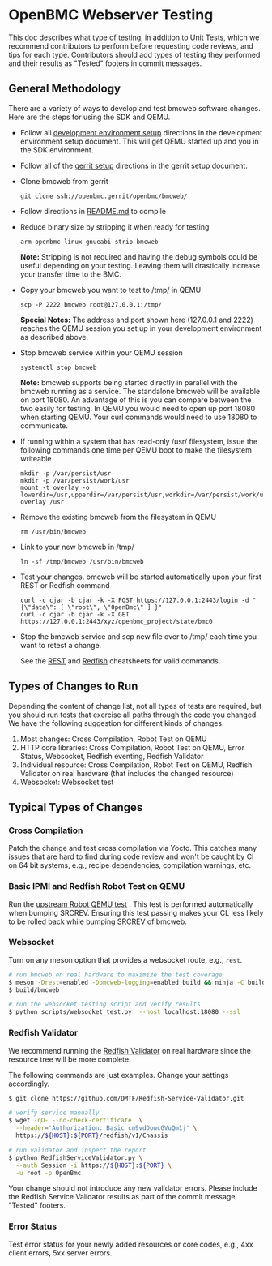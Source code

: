 # OpenBMC Webserver Testing

This doc describes what type of testing, in addition to Unit Tests, which we
recommend contributors to perform before requesting code reviews, and tips for
each type. Contributors should add types of testing they performed and their
results as "Tested" footers in commit messages.

## General Methodology
There are a variety of ways to develop and test bmcweb software changes.
Here are the steps for using the SDK and QEMU.

- Follow all [development environment setup](https://github.com/openbmc/docs/blob/master/development/dev-environment.md)
directions in the development environment setup document. This will get
QEMU started up and you in the SDK environment.
- Follow all of the [gerrit setup](https://github.com/openbmc/docs/blob/master/development/gerrit-setup.md)
directions in the gerrit setup document.
- Clone bmcweb from gerrit
  ```
  git clone ssh://openbmc.gerrit/openbmc/bmcweb/
  ```

- Follow directions in [README.md](https://github.com/openbmc/bmcweb#configuration) to compile

- Reduce binary size by stripping it when ready for testing
  ```
  arm-openbmc-linux-gnueabi-strip bmcweb
  ```
  **Note:** Stripping is not required and having the debug symbols could be
  useful depending on your testing. Leaving them will drastically increase
  your transfer time to the BMC.

- Copy your bmcweb you want to test to /tmp/ in QEMU
  ```
  scp -P 2222 bmcweb root@127.0.0.1:/tmp/
  ```
  **Special Notes:**
  The address and port shown here (127.0.0.1 and 2222) reaches the QEMU session
  you set up in your development environment as described above.

- Stop bmcweb service within your QEMU session
  ```
  systemctl stop bmcweb
  ```
  **Note:** bmcweb supports being started directly in parallel with the bmcweb
  running as a service. The standalone bmcweb will be available on port 18080.
  An advantage of this is you can compare between the two easily for testing.
  In QEMU you would need to open up port 18080 when starting QEMU. Your curl
  commands would need to use 18080 to communicate.

- If running within a system that has read-only /usr/ filesystem, issue
the following commands one time per QEMU boot to make the filesystem
writeable
  ```
  mkdir -p /var/persist/usr
  mkdir -p /var/persist/work/usr
  mount -t overlay -o lowerdir=/usr,upperdir=/var/persist/usr,workdir=/var/persist/work/usr overlay /usr
  ```

- Remove the existing bmcweb from the filesystem in QEMU
  ```
  rm /usr/bin/bmcweb
  ```

- Link to your new bmcweb in /tmp/
  ```
  ln -sf /tmp/bmcweb /usr/bin/bmcweb
  ```

- Test your changes. bmcweb will be started automatically upon your
first REST or Redfish command
  ```
  curl -c cjar -b cjar -k -X POST https://127.0.0.1:2443/login -d "{\"data\": [ \"root\", \"0penBmc\" ] }"
  curl -c cjar -b cjar -k -X GET https://127.0.0.1:2443/xyz/openbmc_project/state/bmc0
  ```

- Stop the bmcweb service and scp new file over to /tmp/ each time you
want to retest a change.

  See the [REST](https://github.com/openbmc/docs/blob/master/REST-cheatsheet.md)
  and [Redfish](https://github.com/openbmc/docs/blob/master/REDFISH-cheatsheet.md) cheatsheets for valid commands.


## Types of Changes to Run
Depending the content of change list, not all types of tests are required, but
you should run tests that exercise all paths through the code you changed. We
have the following suggestion for different kinds of changes.

1. Most changes: Cross Compilation, Robot Test on QEMU 
2. HTTP core libraries: Cross Compilation, Robot Test on QEMU, Error Status, Websocket,
Redfish eventing, Redfish Validator
3. Individual resource: Cross Compilation, Robot Test on QEMU, Redfish Validator 
on real hardware (that includes the changed resource)
4. Websocket: Websocket test

## Typical Types of Changes

### Cross Compilation
Patch the change and test cross compilation via Yocto. This catches many issues
that are hard to find during code review and won't be caught by CI on 64 bit
systems, e.g., recipe dependencies, compilation warnings, etc.

### Basic IPMI and Redfish Robot Test on QEMU

Run
the [upstream Robot QEMU test](https://github.com/openbmc/openbmc-build-scripts/blob/master/run-qemu-robot-test.sh)
. This test is performed automatically when bumping SRCREV. Ensuring this test
passing makes your CL less likely to be rolled back while bumping SRCREV of
bmcweb.

### Websocket

Turn on any meson option that provides a websocket route, e.g., `rest`.

```bash
# run bmcweb on real hardware to maximize the test coverage
$ meson -Drest=enabled -Dbmcweb-logging=enabled build && ninja -C build
$ build/bmcweb

# run the websocket testing script and verify results
$ python scripts/websocket_test.py  --host localhost:18080 --ssl
```

### Redfish Validator

We recommend running
the [Redfish Validator](https://github.com/DMTF/Redfish-Service-Validator.git)
on real hardware since the resource tree will be more complete.

The following commands are just examples. Change your settings accordingly.

```bash
$ git clone https://github.com/DMTF/Redfish-Service-Validator.git

# verify service manually
$ wget -qO- --no-check-certificate  \
  --header='Authorization: Basic cm9vdDowcGVuQm1j' \
  https://${HOST}:${PORT}/redfish/v1/Chassis

# run validator and inspect the report
$ python RedfishServiceValidator.py \
  --auth Session -i https://${HOST}:${PORT} \
  -u root -p 0penBmc
```

Your change should not introduce any new validator errors. Please include
the Redfish Service Validator results as part of the commit message
"Tested" footers.

### Error Status

Test error status for your newly added resources or core codes, e.g., 4xx client
errors, 5xx server errors.
